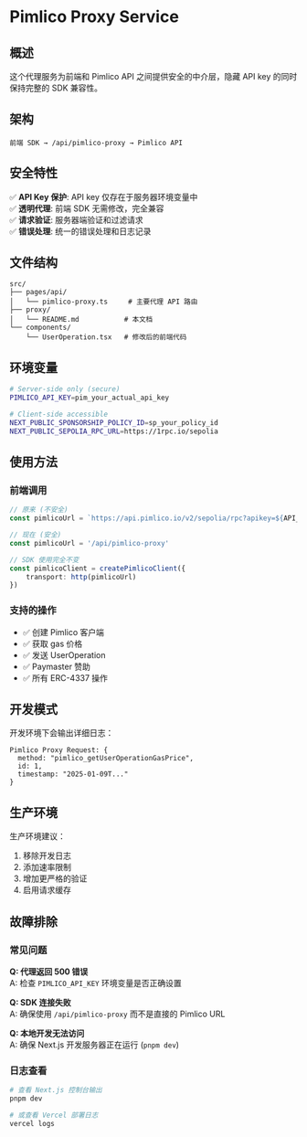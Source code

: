 # Pimlico Proxy Service

## 概述

这个代理服务为前端和 Pimlico API 之间提供安全的中介层，隐藏 API key 的同时保持完整的 SDK 兼容性。

## 架构

```
前端 SDK → /api/pimlico-proxy → Pimlico API
```

## 安全特性

✅ **API Key 保护**: API key 仅存在于服务器环境变量中  
✅ **透明代理**: 前端 SDK 无需修改，完全兼容  
✅ **请求验证**: 服务器端验证和过滤请求  
✅ **错误处理**: 统一的错误处理和日志记录  

## 文件结构

```
src/
├── pages/api/
│   └── pimlico-proxy.ts     # 主要代理 API 路由
├── proxy/
│   └── README.md           # 本文档
└── components/
    └── UserOperation.tsx   # 修改后的前端代码
```

## 环境变量

```bash
# Server-side only (secure)
PIMLICO_API_KEY=pim_your_actual_api_key

# Client-side accessible
NEXT_PUBLIC_SPONSORSHIP_POLICY_ID=sp_your_policy_id
NEXT_PUBLIC_SEPOLIA_RPC_URL=https://1rpc.io/sepolia
```

## 使用方法

### 前端调用
```typescript
// 原来 (不安全)
const pimlicoUrl = `https://api.pimlico.io/v2/sepolia/rpc?apikey=${API_KEY}`

// 现在 (安全)
const pimlicoUrl = '/api/pimlico-proxy'

// SDK 使用完全不变
const pimlicoClient = createPimlicoClient({
    transport: http(pimlicoUrl)
})
```

### 支持的操作
- ✅ 创建 Pimlico 客户端
- ✅ 获取 gas 价格
- ✅ 发送 UserOperation
- ✅ Paymaster 赞助
- ✅ 所有 ERC-4337 操作

## 开发模式

开发环境下会输出详细日志：
```
Pimlico Proxy Request: {
  method: "pimlico_getUserOperationGasPrice",
  id: 1,
  timestamp: "2025-01-09T..."
}
```

## 生产环境

生产环境建议：
1. 移除开发日志
2. 添加速率限制
3. 增加更严格的验证
4. 启用请求缓存

## 故障排除

### 常见问题

**Q: 代理返回 500 错误**  
A: 检查 `PIMLICO_API_KEY` 环境变量是否正确设置

**Q: SDK 连接失败**  
A: 确保使用 `/api/pimlico-proxy` 而不是直接的 Pimlico URL

**Q: 本地开发无法访问**  
A: 确保 Next.js 开发服务器正在运行 (`pnpm dev`)

### 日志查看
```bash
# 查看 Next.js 控制台输出
pnpm dev

# 或查看 Vercel 部署日志
vercel logs
```